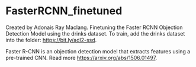 # FasterRCNN_finetuned
Created by Adonais Ray Maclang. Finetuning the Faster RCNN Objection Detection Model using the drinks dataset.
To train, add the drinks dataset into the folder: https://bit.ly/adl2-ssd. 

Faster R-CNN is an objection detection model that extracts features using a pre-trained CNN. 
Read more https://arxiv.org/abs/1506.01497.
